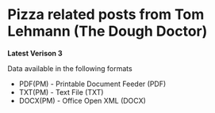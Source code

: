 # Pizza related posts from Tom Lehmann (The Dough Doctor) 

**Latest Verison 3**

Data available in the following formats

- PDF(PM) - Printable Document Feeder (PDF) 
- TXT(PM) - Text File (TXT) 
- DOCX(PM) - Office Open XML (DOCX)
